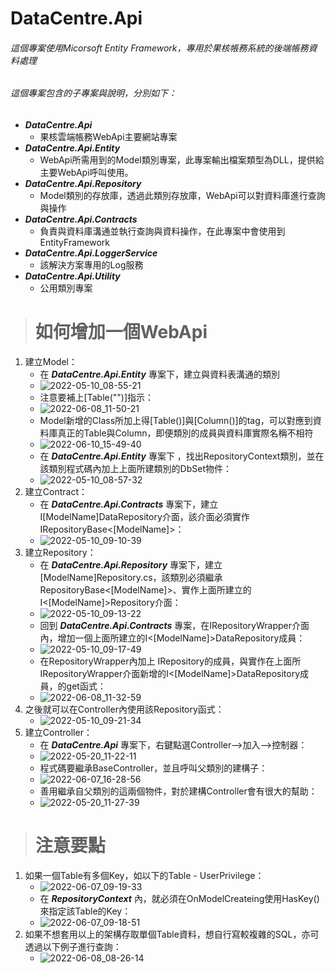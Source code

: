 # DataCentre.Api
###### 這個專案使用Micorsoft Entity Framework，專用於果核帳務系統的後端帳務資料處理
###### 這個專案包含的子專案與說明，分別如下：
- **_DataCentre.Api_**
  - 果核雲端帳務WebApi主要網站專案
- **_DataCentre.Api.Entity_**
  - WebApi所需用到的Model類別專案，此專案輸出檔案類型為DLL，提供給主要WebApi呼叫使用。
- **_DataCentre.Api.Repository_**
  - Model類別的存放庫，透過此類別存放庫，WebApi可以對資料庫進行查詢與操作
- **_DataCentre.Api.Contracts_**
  - 負責與資料庫溝通並執行查詢與資料操作，在此專案中會使用到EntityFramework
- **_DataCentre.Api.LoggerService_**
  - 該解決方案專用的Log服務
- **_DataCentre.Api.Utility_**
  - 公用類別專案
> # 如何增加一個WebApi
1. 建立Model：
    - 在 **_DataCentre.Api.Entity_** 專案下，建立與資料表溝通的類別
    - ![2022-05-10_08-55-21](https://user-images.githubusercontent.com/70353579/167521621-855fbafc-9721-4764-abcd-52717a576900.png)
    - 注意要補上[Table("")]指示：
    - ![2022-06-08_11-50-21](https://user-images.githubusercontent.com/70353579/172527746-fc9ca953-b59e-4463-be51-15f3ee73feaa.png)
    - Model新增的Class所加上得[Table()]與[Column()]的tag，可以對應到資料庫真正的Table與Column，即便類別的成員與資料庫實際名稱不相符
    - ![2022-06-10_15-49-40](https://user-images.githubusercontent.com/70353579/173017580-c856c359-16b7-459c-9e43-481726e79f88.png)
    - 在 **_DataCentre.Api.Entity_** 專案下 ，找出RepositoryContext類別，並在該類別程式碼內加上上面所建類別的DbSet物件：
    - ![2022-05-10_08-57-32](https://user-images.githubusercontent.com/70353579/167521856-85f9f9fb-7461-4df1-b3e8-0ba5ecff0d38.png)
2. 建立Contract：
    - 在 **_DataCentre.Api.Contracts_** 專案下，建立I[ModelName]DataRepository介面，該介面必須實作IRepositoryBase<[ModelName]>：
    - ![2022-05-10_09-10-39](https://user-images.githubusercontent.com/70353579/167522794-ee3f5af5-409d-4481-9c00-152ef55abfaa.png)
4. 建立Repository：
    - 在 **_DataCentre.Api.Repository_** 專案下，建立[ModelName]Repository.cs，該類別必須繼承RepositoryBase<[ModelName]>、實作上面所建立的I<[ModelName]>Repository介面：
    - ![2022-05-10_09-13-22](https://user-images.githubusercontent.com/70353579/167523149-c38b5120-dcc3-4ab7-aace-8ffbb505057f.png)
    - 回到 **_DataCentre.Api.Contracts_** 專案，在IRepositoryWrapper介面內，增加一個上面所建立的I<[ModelName]>DataRepository成員：
    - ![2022-05-10_09-17-49](https://user-images.githubusercontent.com/70353579/167523672-309d3406-ecb7-40e5-b8c6-8221063d0a0f.png)
    - 在RepositoryWrapper內加上 I<ModelName>Repository的成員，與實作在上面所IRepositoryWrapper介面新增的I<[ModelName]>DataRepository成員，的get函式：
    - ![2022-06-08_11-32-59](https://user-images.githubusercontent.com/70353579/172526078-e28bf627-8418-451c-ba54-b0583eaf047a.png)
5. 之後就可以在Controller內使用該Repository函式：
    - ![2022-05-10_09-21-34](https://user-images.githubusercontent.com/70353579/167523961-792d6ec4-40ce-4311-b215-c70f76d65898.png)
6. 建立Controller：
    - 在 **_DataCentre.Api_** 專案下，右鍵點選Controller-->加入-->控制器：
    - ![2022-05-20_11-22-11](https://user-images.githubusercontent.com/70353579/169444150-5e9c1e74-49ea-4645-a738-5def74d3aa04.png)
    - 程式碼要繼承BaseController，並且呼叫父類別的建構子：
    - ![2022-06-07_16-28-56](https://user-images.githubusercontent.com/70353579/172334257-7454e4d1-e52b-4ea6-984f-dc6c8a625e9e.png)
    - 善用繼承自父類別的這兩個物件，對於建構Controller會有很大的幫助：
    - ![2022-05-20_11-27-39](https://user-images.githubusercontent.com/70353579/169444686-2065cbcf-86ce-4303-a708-cc3a4a518d45.png)
> # 注意要點
1. 如果一個Table有多個Key，如以下的Table - UserPrivilege：
    - ![2022-06-07_09-19-33](https://user-images.githubusercontent.com/70353579/172275518-95602843-6f65-4bf0-89ac-5431770de6b8.png)
    - 在 **_RepositoryContext_** 內，就必須在OnModelCreateing使用HasKey()來指定該Table的Key：
    - ![2022-06-07_09-18-51](https://user-images.githubusercontent.com/70353579/172275681-7f722fe4-e810-49b8-918d-74358ab34008.png)
2. 如果不想套用以上的架構存取單個Table資料，想自行寫較複雜的SQL，亦可透過以下例子進行查詢：
    - ![2022-06-08_08-26-14](https://user-images.githubusercontent.com/70353579/172505945-6ca83448-029d-401a-82a9-9155d806f155.png)
    

